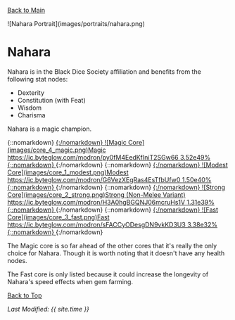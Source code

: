 [Back to Main](index.md)

<span id="nahara">
![Nahara Portrait](images/portraits/nahara.png)
</span>

# Nahara

Nahara is in the Black Dice Society affiliation and benefits from the following stat nodes:

* Dexterity
* Constitution (with Feat)
* Wisdom
* Charisma

Nahara is a magic champion.

<span class="modronColumn">
{::nomarkdown}
    <a href="https://ic.byteglow.com/modron/py0fM4EedKfIniT2SGw66" target="_blank">
{:/nomarkdown}
    <span class="modronRow">
        <span class="modronIconFull">
            ![Magic Core](images/core_4_magic.png)Magic
        </span>
        <span class="modronLink">
            https://ic.byteglow.com/modron/py0fM4EedKfIniT2SGw66
        </span>
        <span class="modronDamage">
            3.52e49%
        </span>
    </span>
{::nomarkdown}
    </a>
{:/nomarkdown}
{::nomarkdown}
    <a href="https://ic.byteglow.com/modron/G6VezXEgRas4EsTfbUfw0" target="_blank">
{:/nomarkdown}
    <span class="modronRow">
        <span class="modronIconFull">
            ![Modest Core](images/core_1_modest.png)Modest
        </span>
        <span class="modronLink">
            https://ic.byteglow.com/modron/G6VezXEgRas4EsTfbUfw0
        </span>
        <span class="modronDamage">
            1.50e40%
        </span>
    </span>
{::nomarkdown}
    </a>
{:/nomarkdown}
{::nomarkdown}
    <a href="https://ic.byteglow.com/modron/H3A0hgBGQNJ06mcruHs1V" target="_blank">
{:/nomarkdown}
    <span class="modronRow">
        <span class="modronIconFull">
            ![Strong Core](images/core_2_strong.png)Strong (Non-Melee Variant)
        </span>
        <span class="modronLink">
            https://ic.byteglow.com/modron/H3A0hgBGQNJ06mcruHs1V
        </span>
        <span class="modronDamage">
            1.31e39%
        </span>
    </span>
{::nomarkdown}
    </a>
{:/nomarkdown}
{::nomarkdown}
    <a href="https://ic.byteglow.com/modron/sFACCyODesgDN9vkKD3U3" target="_blank">
{:/nomarkdown}
    <span class="modronRow">
        <span class="modronIconFull">
            ![Fast Core](images/core_3_fast.png)Fast
        </span>
        <span class="modronLink">
            https://ic.byteglow.com/modron/sFACCyODesgDN9vkKD3U3
        </span>
        <span class="modronDamage">
            3.38e32%
        </span>
    </span>
{::nomarkdown}
    </a>
{:/nomarkdown}
</span>

The Magic core is so far ahead of the other cores that it's really the only choice for Nahara. Though it is worth noting that it doesn't have any health nodes.

The Fast core is only listed because it could increase the longevity of Nahara's speed effects when gem farming.

[Back to Top](#top)

*Last Modified: {{ site.time }}*